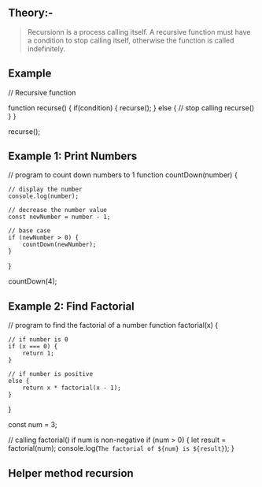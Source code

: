 ## Theory:- 
> Recursionn is a process calling itself. A recursive function must have a condition to stop calling itself, otherwise the function is called indefinitely.

## Example
// Recursive function

  function recurse() {
    if(condition) {
        recurse();
    }
    else {
        // stop calling recurse()
    }
}

recurse();

## Example 1: Print Numbers

// program to count down numbers to 1
function countDown(number) {

    // display the number
    console.log(number);

    // decrease the number value
    const newNumber = number - 1;

    // base case
    if (newNumber > 0) {
        countDown(newNumber);
    }
}

countDown(4);

## Example 2: Find Factorial

// program to find the factorial of a number
function factorial(x) {

    // if number is 0
    if (x === 0) {
        return 1;
    }

    // if number is positive
    else {
        return x * factorial(x - 1);
    }
}

const num = 3;

// calling factorial() if num is non-negative
if (num > 0) {
    let result = factorial(num);
    console.log(`The factorial of ${num} is ${result}`);
}


## Helper method recursion 
